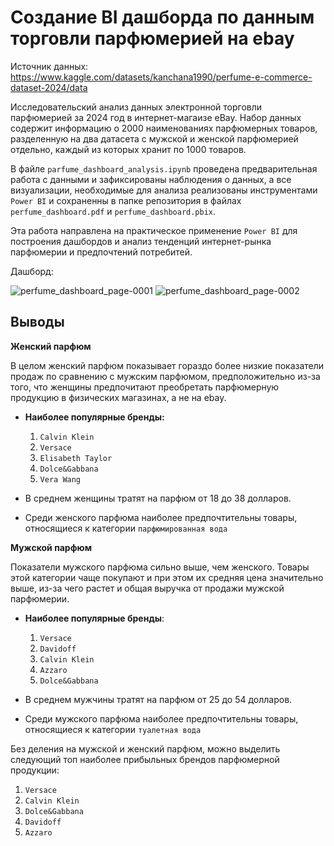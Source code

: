 # Создание BI дашборда по данным торговли парфюмерией на ebay


Источник данных: https://www.kaggle.com/datasets/kanchana1990/perfume-e-commerce-dataset-2024/data

Исследовательский анализ данных электронной торговли парфюмерией за 2024 год в интернет-магаизе eBay. Набор данных содержит информацию о 2000 наименованиях парфюмерных товаров, разделенную на два датасета с мужской и женской парфюмерией отдельно, каждый из которых хранит по 1000 товаров.

В файле `parfume_dashboard_analysis.ipynb` проведена предварительная работа с данными и зафиксированы наблюдения о данных, а все визуализации, необходимые для анализа реализованы инструментами `Power BI` и сохраненны в папке репозитория в файлах `perfume_dashboard.pdf` и `perfume_dashboard.pbix`.

Эта работа направлена на практическое применение `Power BI` для построения дашбордов и анализ тенденций интернет-рынка парфюмерии и предпочтений потребитей.

Дашборд:

![perfume_dashboard_page-0001](https://github.com/gruliju/analytical-projects/assets/73644596/910c99f7-75b1-4c27-8f2d-e25c72bf2bce)
![perfume_dashboard_page-0002](https://github.com/gruliju/analytical-projects/assets/73644596/3b5e583e-bc38-4587-8f1c-ac1e581af04f)


## Выводы

**Женский парфюм**

В целом женский парфюм показывает гораздо более низкие показатели продаж по сравнению с мужским парфюмом, предположительно из-за того, что женщины предпочитают преобретать парфюмерную продукцию в физических магазинах, а не на ebay. 

* **Наиболее популярные бренды:**
     1. `Calvin Klein`
     2. `Versace`
     3. `Elisabeth Taylor`
     4. `Dolce&Gabbana`
     5. `Vera Wang`

* В среднем женщины тратят на парфюм от 18 до 38 долларов. 

* Среди женского парфюма наиболее предпочтительны товары, относящиеся к категории `парфюмированная вода`


**Мужской парфюм**

Показатели мужского парфюма сильно выше, чем женского. Товары этой категории чаще покупают и при этом их средняя цена значительно выше, из-за чего растет и общая выручка от продажи мужской парфюмерии. 

* **Наиболее популярные бренды**:
     1. `Versace`
     2. `Davidoff`
     3. `Calvin Klein`
     4. `Azzaro`
     5. `Dolce&Gabbana`

* В среднем мужчины тратят на парфюм от 25 до 54 долларов. 

* Среди мужского парфюма наиболее предпочтительны товары, относящиеся к категории `туалетная вода`

Без деления на мужской и женский парфюм, можно выделить следующий топ наиболее прибыльных брендов парфюмерной продукции:

 1. `Versace`
 2. `Calvin Klein`
 3. `Dolce&Gabbana`
 4. `Davidoff`
 5. `Azzaro`
